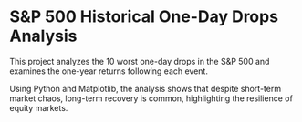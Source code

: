 # S&P 500 Historical One-Day Drops Analysis

This project analyzes the 10 worst one-day drops in the S&P 500 and examines the one-year returns following each event.

Using Python and Matplotlib, the analysis shows that despite short-term market chaos, long-term recovery is common, highlighting the resilience of equity markets.
